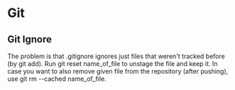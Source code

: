 # Git

## Git Ignore



The problem is that .gitignore ignores just files that weren't tracked before (by git add). 
Run git reset name_of_file to unstage the file and keep it. 
In case you want to also remove given file from the repository (after pushing), use git rm --cached name_of_file.
